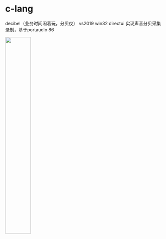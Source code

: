 # c-lang

decibel（业务时间闹着玩，分贝仪） vs2019
win32 directui 实现声音分贝采集录制，基于portaudio 86

<img src="https://github.com/mengdj/c-lang/raw/master/decibel/img/s.gif" width="40%">

